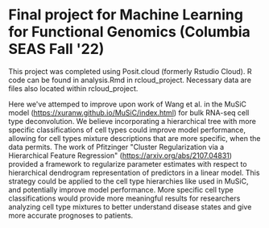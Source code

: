 # Final project for Machine Learning for Functional Genomics (Columbia SEAS Fall '22)

This project was completed using Posit.cloud (formerly Rstudio Cloud). R code can be found in analysis.Rmd in rcloud_project. Necessary data are files also located within rcloud_project. 

Here we've attemped to improve upon work of Wang et al. in the MuSiC model (https://xuranw.github.io/MuSiC/index.html) for bulk RNA-seq cell type deconvolution. We believe incorporating a hierarchical tree with more specific classifications of cell types could improve model performance, allowing for cell types mixture descriptions that are more specific, when the data permits. The work of Pfitzinger "Cluster Regularization via a Hierarchical Feature Regression" (https://arxiv.org/abs/2107.04831) provided a framework to regularize parameter estimates with respect to hierarchical dendrogram representation of predictors in a linear model. This strategy could be applied to the cell type hierarchies like used in MuSiC, and potentially improve model performance. More specific cell type classifications would provide more meaningful results for researchers analyzing cell type mixtures to better understand disease states and give more accurate prognoses to patients.


